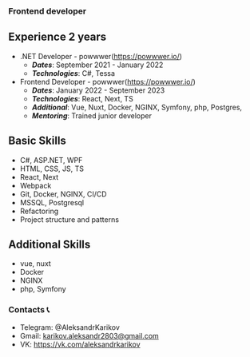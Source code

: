 ### Frontend developer

## Experience 2 years

- .NET Developer - powwwer(https://powwwer.io/)
  - **_Dates_**: September 2021 - January 2022
  - **_Technologies_**: C#, Tessa
- Frontend Developer - powwwer(https://powwwer.io/)
  - **_Dates_**: January 2022 - September 2023
  - **_Technologies_**: React, Next, TS
  - **_Additional_**: Vue, Nuxt, Docker, NGINX, Symfony, php, Postgres,
  - **_Mentoring_**: Trained junior developer

## Basic Skills

- C#, ASP.NET, WPF
- HTML, CSS, JS, TS
- React, Next
- Webpack
- Git, Docker, NGINX, CI/CD
- MSSQL, Postgresql
- Refactoring
- Project structure and patterns

## Additional Skills

- vue, nuxt
- Docker
- NGINX
- php, Symfony

### Contacts 📞

- Telegram: @AleksandrKarikov
- Gmail: karikov.aleksandr2803@gmail.com
- VK: https://vk.com/aleksandrkarikov
